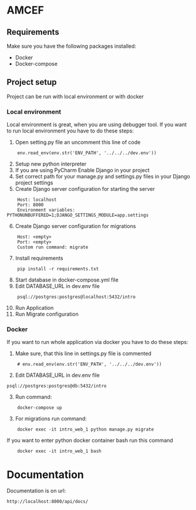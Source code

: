 # AMCEF

## Requirements
Make sure you have the following packages installed:
* Docker
* Docker-compose

## Project setup
Project can be run with local environment or with docker 
### Local environment
Local environment is great, when you are using debugger tool. If you want to run local environment you have to do these steps:
1. Open setting.py file an uncomment this line of code
```
    env.read_env(env.str('ENV_PATH', '../../../dev.env'))
```
2. Setup new python interpreter
3. If you are using PyCharm Enable Django in your project
4. Set correct path for your manage.py and settings.py files in your Django project settings
5. Create Django server configuration for starting the server
```
    Host: localhost
    Port: 8000
    Environment variables: PYTHONUNBUFFERED=1;DJANGO_SETTINGS_MODULE=app.settings
```
6. Create Django server configuration for migrations
```
    Host: <empty>
    Port: <empty>
    Custom run command: migrate
```
7. Install requirements
```
    pip install -r requirements.txt
```
8. Start database in docker-compose.yml file 
9. Edit DATABASE_URL in dev.env file
```
    psql://postgres:postgres@localhost:5432/intro
```
10. Run Application
10. Run Migrate configuration

### Docker
If you want to run whole application via docker you have to do these steps:
1. Make sure, that this line in settings.py file is commented
```
    # env.read_env(env.str('ENV_PATH', '../../../dev.env')) 
```
2. Edit DATABASE_URL in dev.env file
```
psql://postgres:postgres@db:5432/intro
```
3. Run command:
```
    docker-compose up
```
3. For migrations run command:
```
    docker exec -it intro_web_1 python manage.py migrate
```

If you want to enter python docker container bash run this command
```
    docker exec -it intro_web_1 bash
```

# Documentation
Documentation is on url:
```
http://localhost:8000/api/docs/
```
